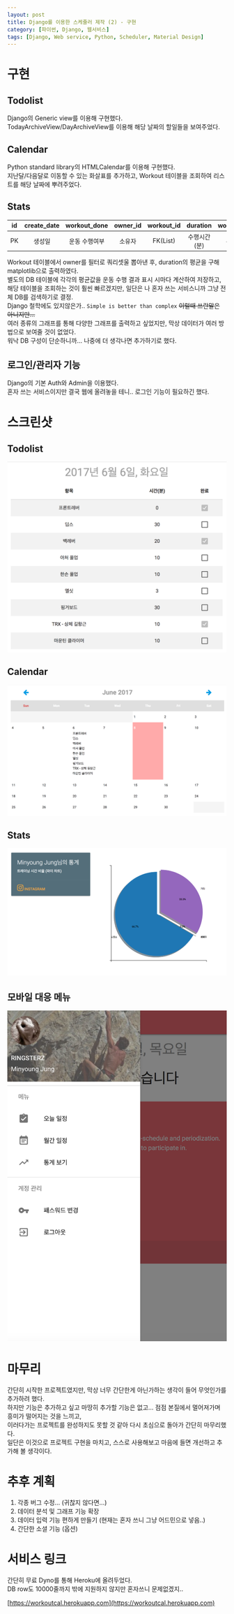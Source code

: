```yaml
---
layout: post
title: Django를 이용한 스케쥴러 제작 (2) - 구현
category: [파이썬, Django, 웹서비스]
tags: [Django, Web service, Python, Scheduler, Material Design]
---
```


# 구현
## Todolist
Django의 Generic view를 이용해 구현했다.  
TodayArchiveView/DayArchiveView를 이용해 해당 날짜의 할일들을 보여주었다.

## Calendar
Python standard library의 HTMLCalendar를 이용해 구현했다.  
지난달/다음달로 이동할 수 있는 화살표를 추가하고, Workout 테이블을 조회하여 리스트를 해당 날짜에 뿌려주었다.

## Stats

id|create_date|workout_done|owner_id|workout_id|duration|workout_date
:-:|:-:|:-:|:-:|:-:|:-:|:-:
PK|생성일|운동 수행여부|소유자|FK(List)|수행시간(분)|수행 날짜

Workout 테이블에서 owner를 필터로 쿼리셋울 뽑아낸 후, duration의 평균을 구해 matplotlib으로 출력하였다.  
별도의 DB 테이블에 각각의 평균값을 운동 수행 결과 표시 시마다 계산하여 저장하고,  
해당 테이블을 조회하는 것이 훨씬 빠르겠지만, 일단은 나 혼자 쓰는 서비스니까 그냥 전체 DB를 검색하기로 결정.  
Django 철학에도 있지않은가.. `Simple is better than complex` ~~이럴때 쓰란말은 아니지만...~~
<br>
여러 종류의 그래프를 통해 다양한 그래프를 출력하고 싶었지만, 막상 데이터가 여러 방법으로 보여줄 것이 없었다.  
워낙 DB 구성이 단순하니까... 나중에 더 생각나면 추가하기로 했다.  

## 로그인/관리자 기능
Django의 기본 Auth와 Admin을 이용했다.  
혼자 쓰는 서비스이지만 결국 웹에 올려놓을 테니.. 로그인 기능이 필요하긴 했다.  

# 스크린샷
## Todolist
![할일목록](/post_assets/2017-06-09/todolist.png)

## Calendar
![캘린더](/post_assets/2017-06-09/calendar.png)

## Stats
![그래프](/post_assets/2017-06-09/stats.png)

## 모바일 대응 메뉴
![모바일 대응](/post_assets/2017-06-09/mobile-react.png)


# 마무리
간단히 시작한 프로젝트였지만, 막상 너무 간단한게 아닌가하는 생각이 들어 무엇인가를 추가하려 했다.  
하지만 기능은 추가하고 싶고 마땅히 추가할 기능은 없고... 점점 본질에서 멀어져가며 흥미가 떨어지는 것을 느끼고,  
이러다가는 프로젝트를 완성하지도 못할 것 같아 다시 초심으로 돌아가 간단히 마무리했다.  
일단은 이것으로 프로젝트 구현을 마치고, 스스로 사용해보고 마음에 들면 개선하고 추가해 볼 생각이다.

# 추후 계획 
1. 각종 버그 수정... (귀찮지 않다면...)
2. 데이터 분석 및 그래프 기능 확장
3. 데이터 입력 기능 편하게 만들기 (현재는 혼자 쓰니 그냥 어드민으로 넣음..)
4. 간단한 소셜 기능 (옵션)

# 서비스 링크
간단히 무료 Dyno를 통해 Heroku에 올려두었다.  
DB row도 10000줄까지 밖에 지원하지 않지만 혼자쓰니 문제없겠지..  

[https://workoutcal.herokuapp.com](https://workoutcal.herokuapp.com)




